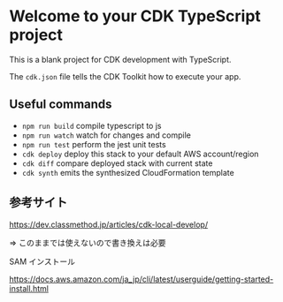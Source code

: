 # Welcome to your CDK TypeScript project

This is a blank project for CDK development with TypeScript.

The `cdk.json` file tells the CDK Toolkit how to execute your app.

## Useful commands

- `npm run build` compile typescript to js
- `npm run watch` watch for changes and compile
- `npm run test` perform the jest unit tests
- `cdk deploy` deploy this stack to your default AWS account/region
- `cdk diff` compare deployed stack with current state
- `cdk synth` emits the synthesized CloudFormation template

## 参考サイト

https://dev.classmethod.jp/articles/cdk-local-develop/

⇒ このままでは使えないので書き換えは必要

SAM インストール

https://docs.aws.amazon.com/ja_jp/cli/latest/userguide/getting-started-install.html
